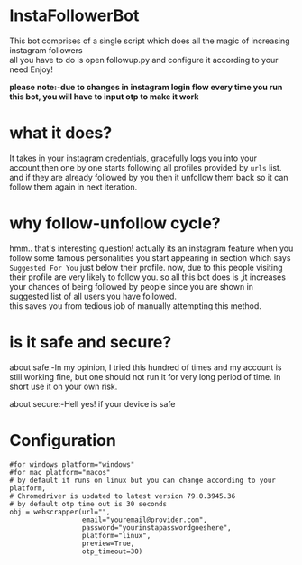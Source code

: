 # InstaFollowerBot

This bot comprises of a single script which does all the magic of increasing instagram followers  
all you have to do is open followup.py and configure it according to your need
Enjoy!

**please note:-due to changes in instagram login flow every time you run this bot, you will have to input otp to make it work**

# what it does?
It takes in your instagram credentials, gracefully logs you into your account,then one by one starts following all profiles provided by 
`urls` list. and if they are already followed by you then it unfollow them back so it can follow them again in next iteration.

# why follow-unfollow cycle?
hmm.. that's interesting question! actually its an instagram feature when you follow some famous personalities you start appearing in section which says `Suggested For You` just below their profile. 
now, due to this people visiting their profile are very likely to follow you.
so all this bot does is ,it increases your chances of being followed by people since you are shown in suggested list of all users you have followed.  
this saves you from tedious job of manually attempting this method.

# is it safe and secure?
about safe:-In my opinion, I tried this hundred of times and my account is still working fine, but one should not run it for very long period of time.
in short use it on your own risk.

about secure:-Hell yes! if your device is safe

# Configuration

    #for windows platform="windows"
    #for mac platform="macos"
    # by default it runs on linux but you can change according to your platform,
    # Chromedriver is updated to latest version 79.0.3945.36
    # by default otp time out is 30 seconds
    obj = webscrapper(url="", 
                      email="youremail@provider.com",
                      password="yourinstapasswordgoeshere",
                      platform="linux",
                      preview=True,
                      otp_timeout=30)
                  




